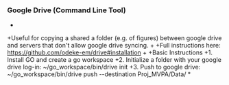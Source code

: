 ### Google Drive (Command Line Tool)
 +
 +Useful for copying a shared a folder (e.g. of figures) between google drive and servers that don't allow google drive syncing. 
 +
 +Full instructions here: https://github.com/odeke-em/drive#installation
 +
 +Basic Instructions 
 +1. Install GO and create a go workspace 
 +2. Initialize a folder with your google drive log-in: ~/go_workspace/bin/drive init
 +3. Push to google drive: ~/go_workspace/bin/drive push --destination Proj_MVPA/Data/ * 
